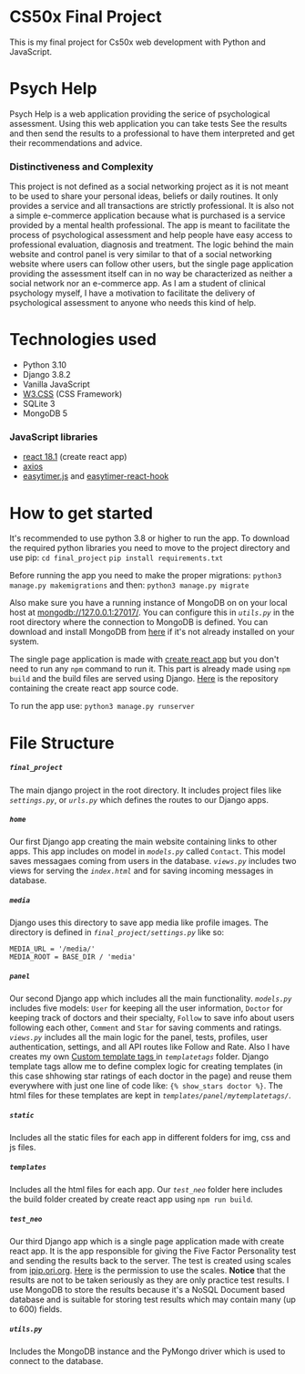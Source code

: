 # CS50x Final Project
This is my final project for Cs50x web development with Python and JavaScript.
# Psych Help
Psych Help is a web application providing the serice of psychological assessment. Using this web application you can take tests See the results and then send the results to a professional to have them interpreted and get their recommendations and advice.
### Distinctiveness and Complexity
This project is not defined as a social networking project as it is not meant to be used to share your personal ideas, beliefs or daily routines. It only provides a service and all transactions are strictly professional.
It is also not a simple e-commerce application because what is purchased is a service provided by a mental health professional. The app is meant to facilitate the process of psychological assessment and help people have easy access to professional evaluation, diagnosis and treatment.
The logic behind the main website and control panel is very similar to that of a social networking website where users can follow other users, but the single page application providing the assessment itself can in no way be characterized as neither a social network nor an e-commerce app.
As I am a student of clinical psychology myself, I have a motivation to facilitate the delivery of psychological assessment to anyone who needs this kind of help.
# Technologies used
- Python 3.10
- Django 3.8.2
- Vanilla JavaScript
- [W3.CSS](https://www.w3schools.com/w3css/default.asp) (CSS Framework)
- SQLite 3
- MongoDB 5

### JavaScript libraries
- [react 18.1](https://reactjs.org/) (create react app)
- [axios](https://axios-http.com/docs/intro) 
- [easytimer.js](https://albert-gonzalez.github.io/easytimer.js/) and [easytimer-react-hook](https://www.npmjs.com/package/easytimer-react-hook)

# How to get started
It's recommended to use python 3.8 or higher to run the app.
To download the required python libraries you need to move to the project directory and use pip:
`cd final_project`
`pip install requirements.txt`

Before running the app you need to make the proper migrations:
`python3 manage.py makemigrations`
and then:
`python3 manage.py migrate`

Also make sure you have a running instance of MongoDB on on your local host at [mongodb://127.0.0.1:27017/](mongodb://127.0.0.1:27017/). You can configure this in *`utils.py`* in the root directory where the connection to MongoDB is defined. You can download and install MongoDB from [here](https://www.mongodb.com/docs/v5.0/installation/) if it's not already installed on your system.

The single page application is made with [create react app](https://create-react-app.dev/) but you don't need to run any `npm` command to run it. This part is already made using `npm build` and the build files are served using Django. [Here](https://github.com/Alijeyrad/raect-neo-test) is the repository containing the create react app source code.

To run the app use: `python3 manage.py runserver`

# File Structure
##### *`final_project`*
The main django project in the root directory. It includes project files like *`settings.py`*, or *`urls.py`* which defines the routes to our Django apps.

##### *`home`*
Our first Django app creating the main website containing links to other apps. This app includes on model in *`models.py`* called `Contact`. This model saves messagaes coming from users in the database. *`views.py`* includes two views for serving the *`index.html`* and for saving incoming messages in database.

##### *`media`*
Django uses this directory to save app media like profile images. The directory is defined in *`final_project/settings.py`* like so:
```
MEDIA_URL = '/media/'
MEDIA_ROOT = BASE_DIR / 'media'
```

##### *`panel`*
Our second Django app which includes all the main functionality.
*`models.py`* includes five models: `User` for keeping all the user information, `Doctor` for keeping track of doctors and their specialty, `Follow` to save info about users following each other, `Comment` and `Star` for saving comments and ratings.
*`views.py`* includes all the main logic for the panel, tests, profiles, user authentication, settings, and all API routes like Follow and Rate.
Also I have creates my own [Custom template tags ](https://docs.djangoproject.com/en/3.2/howto/custom-template-tags/) in *`templatetags`* folder. Django template tags allow me to define complex logic for creating templates (in this case shhowing star ratings of each doctor in the page) and reuse them everywhere with just one line of code like: `{% show_stars doctor %}`. The html files for these templates are kept in *`templates/panel/mytemplatetags/`*.

##### *`static`*
Includes all the static files for each app in different folders for img, css and js files.

##### *`templates`*
Includes all the html files for each app.
Our *`test_neo`* folder here includes the build folder created by create react app using `npm run build`.

##### *`test_neo`*
Our third Django app which is a single page application made with create react app. It is the app responsible for giving the Five Factor Personality test and sending the results back to the server.
The test is created using scales from [ipip.ori.org](https://ipip.ori.org/). [Here](https://ipip.ori.org/newPermission.htm) is the permission to use the scales. **Notice** that the results are not to be taken seriously as they are only practice test results.
I use MongoDB to store the results because it's a NoSQL Document based database and is suitable for storing test results which may contain many (up to 600) fields.

##### *`utils.py`*
Includes the MongoDB instance and the PyMongo driver which is used to connect to the database.
